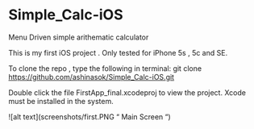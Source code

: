 # Simple_Calc-iOS
Menu Driven simple arithematic calculator

This is my first iOS project .
Only tested for iPhone 5s , 5c and SE.

To clone the repo , type the following in terminal:
git clone https://github.com/ashinasok/Simple_Calc-iOS.git

Double click the file FirstApp_final.xcodeproj to view the project.
Xcode must be installed in the system.

![alt text](screenshots/first.PNG “ Main Screen “)